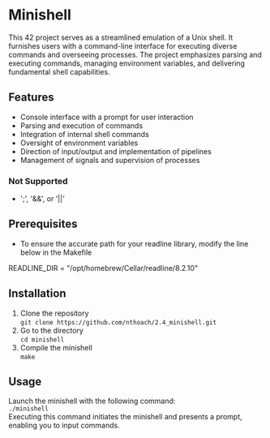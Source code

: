 # Minishell
This 42 project serves as a streamlined emulation of a Unix shell. It furnishes users with a command-line interface for executing diverse commands and overseeing processes. The project emphasizes parsing and executing commands, managing environment variables, and delivering fundamental shell capabilities.

## Features
- Console interface with a prompt for user interaction
- Parsing and execution of commands
- Integration of internal shell commands
- Oversight of environment variables
- Direction of input/output and implementation of pipelines
- Management of signals and supervision of processes

### Not Supported
- ';', '&&', or '||'

## Prerequisites
- To ensure the accurate path for your readline library, modify the line below in the Makefile

READLINE_DIR = "/opt/homebrew/Cellar/readline/8.2.10"

## Installation
1. Clone the repository  
  `git clone https://github.com/nthoach/2.4_minishell.git`  
2. Go to the directory  
  `cd minishell`  
3. Compile the minishell  
   `make`

## Usage
Launch the minishell with the following command:  
`./minishell`  
Executing this command initiates the minishell and presents a prompt, enabling you to input commands.
